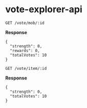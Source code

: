 # vote-explorer-api

```
GET /vote/mob/:id
```
__Response__
```
{
  "strength": 0,
  "rewards": 0,
  "totalVotes": 10
}
```

```
GET /vote/item/:id
```
__Response__
```
{
  "strength": 0,
  "totalVotes": 10
}
```
